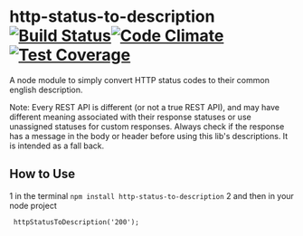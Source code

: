 http-status-to-description  [![Build Status](https://travis-ci.org/nexus-uw/http-status-to-description.svg)](https://travis-ci.org/nexus-uw/http-status-to-description)[![Code Climate](https://codeclimate.com/github/nexus-uw/http-status-to-description/badges/gpa.svg)](https://codeclimate.com/github/nexus-uw/http-status-to-description)[![Test Coverage](https://codeclimate.com/github/nexus-uw/http-status-to-description/badges/coverage.svg)](https://codeclimate.com/github/nexus-uw/http-status-to-description)
==========================

A node module to simply convert HTTP status codes to their common english description.

Note: Every REST API is different (or not a true REST API), and may have different meaning associated with their response statuses or use unassigned statuses for custom responses. Always check if the response has a message in the body or header before using this lib's descriptions. It is intended as a fall back.

How to Use
-----------
 1 in the terminal
  `npm install http-status-to-description`
 2 and then in your node project
 ``` var httpStatusToDescription = require('http-status-to-description');
  httpStatusToDescription('200');
  ```